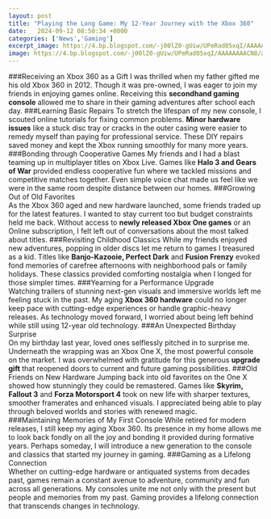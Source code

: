 ```yaml
---
layout: post
title: "Playing the Long Game: My 12-Year Journey with the Xbox 360"
date:   2024-09-12 08:50:34 +0000
categories: ['News','Gaming']
excerpt_image: https://4.bp.blogspot.com/-j00lZ0-gUiw/UPeRad05xqI/AAAAAAAACN8/adltsAblWUg/s1600/P1020238.JPG
image: https://4.bp.blogspot.com/-j00lZ0-gUiw/UPeRad05xqI/AAAAAAAACN8/adltsAblWUg/s1600/P1020238.JPG
---
```


###Receiving an Xbox 360 as a Gift
I was thrilled when my father gifted me his old Xbox 360 in 2012. Though it was pre-owned, I was eager to join my friends in enjoying games online. Receiving this **secondhand gaming console** allowed me to share in their gaming adventures after school each day.
###Learning Basic Repairs
To stretch the lifespan of my new console, I scouted online tutorials for fixing common problems. **Minor hardware issues** like a stuck disc tray or cracks in the outer casing were easier to remedy myself than paying for professional service. These DIY repairs saved money and kept the Xbox running smoothly for many more years.
###Bonding through Cooperative Games
My friends and I had a blast teaming up in multiplayer titles on Xbox Live. Games like **Halo 3 and Gears of War** provided endless cooperative fun where we tackled missions and competitive matches together. Even simple voice chat made us feel like we were in the same room despite distance between our homes. 
###Growing Out of Old Favorites  
As the Xbox 360 aged and new hardware launched, some friends traded up for the latest features. I wanted to stay current too but budget constraints held me back. Without access to **newly released Xbox One games** or an Online subscription, I felt left out of conversations about the most talked about titles.
###Revisiting Childhood Classics
While my friends enjoyed new adventures, popping in older discs let me return to games I treasured as a kid. Titles like **Banjo-Kazooie, Perfect Dark** and **Fusion Frenzy** evoked fond memories of carefree afternoons with neighborhood pals or family holidays. These classics provided comforting nostalgia when I longed for those simpler times.
###Yearning for a Performance Upgrade   
Watching trailers of stunning next-gen visuals and immersive worlds left me feeling stuck in the past. My aging **Xbox 360 hardware** could no longer keep pace with cutting-edge experiences or handle graphic-heavy releases. As technology moved forward, I worried about being left behind while still using 12-year old technology.
###An Unexpected Birthday Surprise     
On my birthday last year, loved ones selflessly pitched in to surprise me. Underneath the wrapping was an Xbox One X, the most powerful console on the market. I was overwhelmed with gratitude for this generous **upgrade gift** that reopened doors to current and future gaming possibilities.
###Old Friends on New Hardware
Jumping back into old favorites on the One X showed how stunningly they could be remastered. Games like **Skyrim, Fallout 3** and **Forza Motorsport 4** took on new life with sharper textures, smoother framerates and enhanced visuals. I appreciated being able to play through beloved worlds and stories with renewed magic.  
###Maintaining Memories of My First Console
While retired for modern releases, I still keep my aging Xbox 360. Its presence in my home allows me to look back fondly on all the joy and bonding it provided during formative years. Perhaps someday, I will introduce a new generation to the console and classics that started my journey in gaming.
###Gaming as a Lifelong Connection  
Whether on cutting-edge hardware or antiquated systems from decades past, games remain a constant avenue to adventure, community and fun across all generations. My consoles unite me not only with the present but people and memories from my past. Gaming provides a lifelong connection that transcends changes in technology.